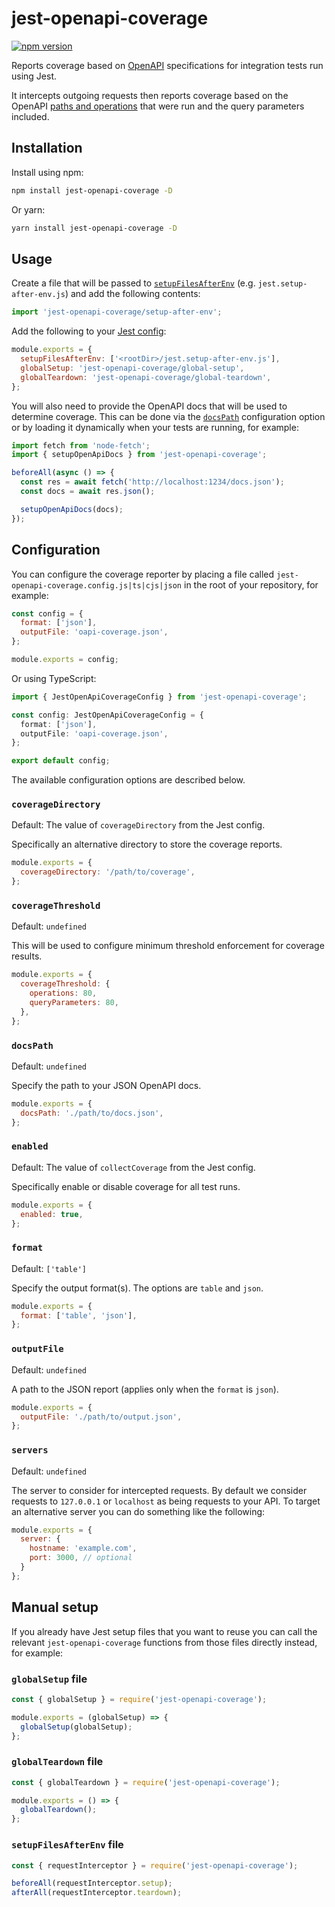 # jest-openapi-coverage

[![npm version](https://badge.fury.io/js/jest-openapi-coverage.svg)](https://badge.fury.io/js/jest-openapi-coverage)

Reports coverage based on [OpenAPI](https://swagger.io/specification/) specifications
for integration tests run using Jest.

It intercepts outgoing requests then reports coverage based on the OpenAPI
[paths and operations](https://swagger.io/docs/specification/paths-and-operations/)
that were run and the query parameters included.

## Installation

Install using npm:

```sh
npm install jest-openapi-coverage -D
```

Or yarn:

```sh
yarn install jest-openapi-coverage -D
```

## Usage

Create a file that will be passed to [`setupFilesAfterEnv`](https://jestjs.io/docs/configuration#setupfilesafterenv-array) (e.g. `jest.setup-after-env.js`) and add
the following contents:

```js
import 'jest-openapi-coverage/setup-after-env';
```

Add the following to your [Jest config](https://jestjs.io/docs/configuration):

```js
module.exports = {
  setupFilesAfterEnv: ['<rootDir>/jest.setup-after-env.js'],
  globalSetup: 'jest-openapi-coverage/global-setup',
  globalTeardown: 'jest-openapi-coverage/global-teardown',
};
```

You will also need to provide the OpenAPI docs that will be used to determine
coverage. This can be done via the [`docsPath`](#docspath) configuration option
or by loading it dynamically when your tests are running, for example:

```js
import fetch from 'node-fetch';
import { setupOpenApiDocs } from 'jest-openapi-coverage';

beforeAll(async () => {
  const res = await fetch('http://localhost:1234/docs.json');
  const docs = await res.json();

  setupOpenApiDocs(docs);
});
```

## Configuration

You can configure the coverage reporter by placing a file called
`jest-openapi-coverage.config.js|ts|cjs|json` in the root of your repository,
for example:

```js
const config = {
  format: ['json'],
  outputFile: 'oapi-coverage.json',
};

module.exports = config;
```

Or using TypeScript:

```ts
import { JestOpenApiCoverageConfig } from 'jest-openapi-coverage';

const config: JestOpenApiCoverageConfig = {
  format: ['json'],
  outputFile: 'oapi-coverage.json',
};

export default config;
```

The available configuration options are described below.

### `coverageDirectory`

Default: The value of `coverageDirectory` from the Jest config.

Specifically an alternative directory to store the coverage reports.

```js
module.exports = {
  coverageDirectory: '/path/to/coverage',
};
```

### `coverageThreshold`

Default: `undefined`

This will be used to configure minimum threshold enforcement for coverage results.

```js
module.exports = {
  coverageThreshold: {
    operations: 80,
    queryParameters: 80,
  },
};
```

### `docsPath`

Default: `undefined`

Specify the path to your JSON OpenAPI docs.

```js
module.exports = {
  docsPath: './path/to/docs.json',
};
```

### `enabled`

Default: The value of `collectCoverage` from the Jest config.

Specifically enable or disable coverage for all test runs.

```js
module.exports = {
  enabled: true,
};
```

### `format`

Default: `['table']`

Specify the output format(s). The options are `table` and `json`.

```js
module.exports = {
  format: ['table', 'json'],
};
```

### `outputFile`

Default: `undefined`

A path to the JSON report (applies only when the `format` is `json`).

```js
module.exports = {
  outputFile: './path/to/output.json',
};
```

### `servers`

Default: `undefined`

The server to consider for intercepted requests. By default we consider requests
to `127.0.0.1` or `localhost` as being requests to your API. To target an
alternative server you can do something like the following:

```js
module.exports = {
  server: {
    hostname: 'example.com',
    port: 3000, // optional
  }
};
```

## Manual setup

If you already have Jest setup files that you want to reuse you can call the
relevant `jest-openapi-coverage` functions from those files directly instead,
for example:

### `globalSetup` file

```js
const { globalSetup } = require('jest-openapi-coverage');

module.exports = (globalSetup) => {
  globalSetup(globalSetup);
};
```

### `globalTeardown` file

```js
const { globalTeardown } = require('jest-openapi-coverage');

module.exports = () => {
  globalTeardown();
};
```

### `setupFilesAfterEnv` file

```js
const { requestInterceptor } = require('jest-openapi-coverage');

beforeAll(requestInterceptor.setup);
afterAll(requestInterceptor.teardown);
```
